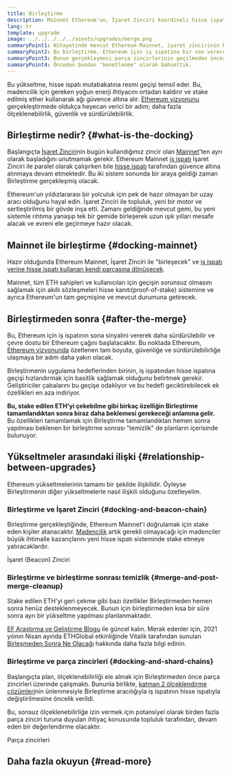 ```yaml
---
title: Birleştirme
description: Mainnet Ethereum'un, İşaret Zinciri koordineli hisse ispatı sistemine katılacağı Birleştirme hakkında bilgi edinin.
lang: tr
template: upgrade
image: ../../../../../assets/upgrades/merge.png
summaryPoint1: Nihayetinde mevcut Ethereum Mainnet, işaret zincirinin hisse ispatı sistemi ile birleşecektir.
summaryPoint2: Bu birleştirme, Ethereum için iş ispatına bir son verecek ve hisse ispatına tam geçişi sağlayacaktır.
summaryPoint3: Bunun gerçekleşmesi parça zincirlerinin geçilmeden öncesine planlanmıştır.
summaryPoint4: Önceden bundan "kenetlenme" olarak bahsettik.
---
```


<UpgradeStatus dateKey="page-upgrades-merge-date">
  Bu yükseltme, hisse ispatı mutabakatına resmi geçişi temsil eder. Bu, madencilik için gereken yoğun enerji ihtiyacını ortadan kaldırır ve stake edilmiş ether kullanarak ağı güvence altına alır. <a href="/upgrades/vision/">Ethereum vizyonunu </a> gerçekleştirmede oldukça heyecan verici bir adım; daha fazla ölçeklenebilirlik, güvenlik ve sürdürülebilirlik.
</UpgradeStatus>

## Birleştirme nedir? {#what-is-the-docking}

Başlangıçta [İşaret Zinciri](/upgrades/beacon-chain/)nin bugün kullandığımız zincir olan [Mainnet](/glossary/#mainnet)'ten ayrı olarak başladığını unutmamak gerekir. Ethereum Mainnet [iş ispatı](/developers/docs/consensus-mechanisms/pow/) İşaret Zinciri ile paralel olarak çalışırken bile [hisse ispatı](/developers/docs/consensus-mechanisms/pos/) tarafından güvence altına alınmaya devam etmektedir. Bu iki sistem sonunda bir araya geldiği zaman Birleştirme gerçekleşmiş olacak.

Ethereum'un yıldızlararası bir yolculuk için pek de hazır olmayan bir uzay aracı olduğunu hayal edin. İşaret Zinciri ile topluluk, yeni bir motor ve sertleştirilmiş bir gövde inşa etti. Zamanı geldiğinde mevcut gemi, bu yeni sistemle rıhtıma yanaşıp tek bir gemide birleşerek uzun ışık yılları mesafe alacak ve evreni ele geçirmeye hazır olacak.

## Mainnet ile birleştirme {#docking-mainnet}

Hazır olduğunda Ethereum Mainnet, İşaret Zinciri ile "birleşecek" ve [iş ispatı yerine hisse ispatı kullanan kendi parçasına dönüşecek](/developers/docs/consensus-mechanisms/pow/).

Mainnet, tüm ETH sahipleri ve kullanıcıları için geçişin sorunsuz olmasını sağlamak için akıllı sözleşmeleri hisse kanıtı(proof-of-stake) sistemine ve ayrıca Ethereum'un tam geçmişine ve mevcut durumuna getirecek.

## Birleştirmeden sonra {#after-the-merge}

Bu, Ethereum için iş ispatının sona sinyalini vererek daha sürdürülebilir ve çevre dostu bir Ethereum çağını başlatacaktır. Bu noktada Ethereum, [Ethereum vizyonunda](/upgrades/vision/) özetlenen tam boyuta, güvenliğe ve sürdürülebilirliğe ulaşmaya bir adım daha yakın olacak.

Birleştirmenin uygulama hedeflerinden birinin, iş ispatından hisse ispatına geçişi hızlandırmak için basitlik sağlamak olduğunu belirtmek gerekir. Geliştiriciler çabalarını bu geçişe odaklıyor ve bu hedefi geciktirebilecek ek özellikleri en aza indiriyor.

**Bu, stake edilen ETH'yi çekebilme gibi birkaç özelliğin Birleştirme tamamlandıktan sonra biraz daha beklemesi gerekeceği anlamına gelir.** Bu özellikleri tamamlamak için Birleştirme tamamlandıktan hemen sonra yapılması beklenen bir birleştirme sonrası "temizlik" de planların içerisinde bulunuyor.

## Yükseltmeler arasındaki ilişki {#relationship-between-upgrades}

Ethereum yükseltmelerinin tamamı bir şekilde ilişkilidir. Öyleyse Birleştirmenin diğer yükseltmelerle nasıl ilişkili olduğunu özetleyelim.

### Birleştirme ve İşaret Zinciri {#docking-and-beacon-chain}

Birleştirme gerçekleştiğinde, Ethereum Mainnet'i doğrulamak için stake eden kişiler atanacaktır. [Madencilik](/developers/docs/consensus-mechanisms/pow/mining/) artık gerekli olmayacağı için madenciler büyük ihtimalle kazançlarını yeni hisse ispatı sisteminde stake etmeye yatıracaklardır.

<ButtonLink to="/upgrades/beacon-chain/">
  İşaret (Beacon) Zinciri
</ButtonLink>

### Birleştirme ve birleştirme sonrası temizlik {#merge-and-post-merge-cleanup}

Stake edilen ETH'yi geri çekme gibi bazı özellikler Birleştirmeden hemen sonra henüz desteklenmeyecek. Bunun için birleştirmeden kısa bir süre sonra ayrı bir yükseltme yapılması planlanmaktadır.

[EF Araştırma ve Geliştirme Blogu](https://blog.nexus.org/category/research-and-development/) ile güncel kalın. Merak edenler için, 2021 yılının Nisan ayında ETHGlobal etkinliğinde Vitalik tarafından sunulan [Birleşmeden Sonra Ne Olacağı](https://youtu.be/7ggwLccuN5s?t=101) hakkında daha fazla bilgi edinin.

### Birleştirme ve parça zincirleri {#docking-and-shard-chains}

Başlangıçta plan, ölçeklenebilirliği ele almak için Birleştirmeden önce parça zincirleri üzerinde çalışmaktı. Bununla birlikte, [katman 2 ölçeklendirme çözümleri](/developers/docs/scaling/#layer-2-scaling)nin ünlenmesiyle Birleştirme aracılığıyla iş ispatının hisse ispatıyla değiştirilmesine öncelik verildi.

Bu, sonsuz ölçeklenebilirliğe izin vermek için potansiyel olarak birden fazla parça zinciri turuna duyulan ihtiyaç konusunda topluluk tarafından, devam eden bir değerlendirme olacaktır.

<ButtonLink to="/upgrades/sharding/">
  Parça zincirleri
</ButtonLink>

## Daha fazla okuyun {#read-more}

<MergeArticleList />

